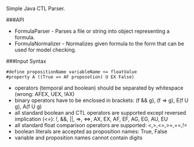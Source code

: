 Simple Java CTL Parser.

###API

- FormulaParser - Parses a file or string into object representing a formula.
- FormulaNormalizer - Normalizes given formula to the form that can be used for model checking.

###Input Syntax
```
#define propositionName variableName <= floatValue
#property A ((True => AF proposotion) U EX False)
```

- operators (temporal and boolean) should be separated by whitespace (wrong: AFEX, UEX, !AX)
- binary operators have to be enclosed in brackets: (f && g), (f => g), E(f U g), A(f U g)
- all standard boolean and CTL operators are supported except reversed implication (<=): 
!, &&, ||, =>, <=>, AX, EX, AF, EF, AG, EG, AU, EU
- all standard float comparison operators are supported: <,>,<=,>=,==,!=
- boolean literals are accepted as proposition names: True, False
- variable and proposition names cannot contain digits
